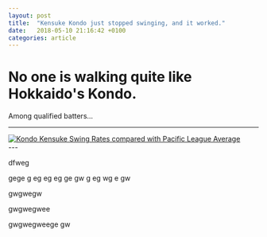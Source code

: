 ```yaml
---
layout: post
title:  "Kensuke Kondo just stopped swinging, and it worked."
date:   2018-05-10 21:16:42 +0100
categories: article
---
```



# No one is walking quite like Hokkaido's Kondo.

Among qualified batters...

---
<div class='tableauPlaceholder' id='viz1526050938292' style='position: relative'><noscript><a href='https:&#47;&#47;bathtoken.github.io&#47;seeingcurve&#47;article&#47;2018&#47;05&#47;10&#47;kondo-swing-rate.html'><img alt='Kondo Kensuke Swing Rates compared with Pacific League Average ' src='https:&#47;&#47;public.tableau.com&#47;static&#47;images&#47;Ko&#47;Kondoswing2018&#47;Dashboard&#47;1_rss.png' style='border: none' /></a></noscript><object class='tableauViz'  style='display:none;'><param name='host_url' value='https%3A%2F%2Fpublic.tableau.com%2F' /> <param name='embed_code_version' value='3' /> <param name='site_root' value='' /><param name='name' value='Kondoswing2018&#47;Dashboard' /><param name='tabs' value='no' /><param name='toolbar' value='yes' /><param name='static_image' value='https:&#47;&#47;public.tableau.com&#47;static&#47;images&#47;Ko&#47;Kondoswing2018&#47;Dashboard&#47;1.png' /> <param name='animate_transition' value='yes' /><param name='display_static_image' value='yes' /><param name='display_spinner' value='yes' /><param name='display_overlay' value='yes' /><param name='display_count' value='yes' /></object></div>                <script type='text/javascript'>                    var divElement = document.getElementById('viz1526050938292');                    var vizElement = divElement.getElementsByTagName('object')[0];                    if ( divElement.offsetWidth > 800 ) { vizElement.style.width='100%';vizElement.style.height=(divElement.offsetWidth*0.75)+'px';} else if ( divElement.offsetWidth > 500 ) { vizElement.style.width='100%';vizElement.style.height=(divElement.offsetWidth*0.75)+'px';} else { vizElement.style.width='100%';vizElement.style.height=(divElement.offsetWidth*1.77)+'px';}                     var scriptElement = document.createElement('script');                    scriptElement.src = 'https://public.tableau.com/javascripts/api/viz_v1.js';                    vizElement.parentNode.insertBefore(scriptElement, vizElement);                </script>
---


dfweg


gege
g
eg
eg
eg
ge
gw
g
eg
wg
e
gw



gwgwegw

gwgwegwee

gwgwegweege
gw
